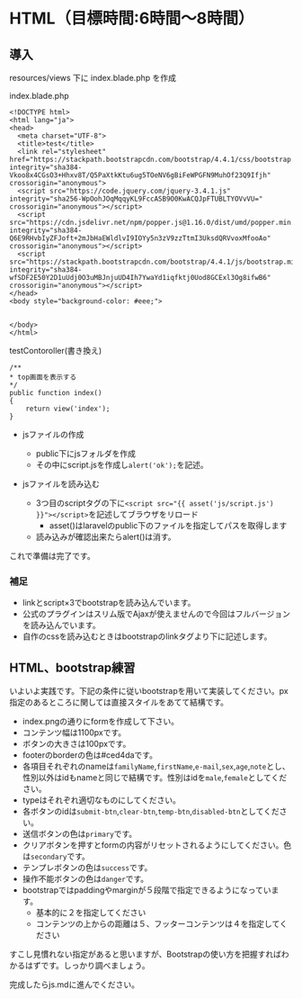 # HTML（目標時間:6時間〜8時間）

## 導入

resources/views 下に index.blade.php を作成

index.blade.php
```
<!DOCTYPE html>
<html lang="ja">
<head>
  <meta charset="UTF-8">
  <title>test</title>
  <link rel="stylesheet" href="https://stackpath.bootstrapcdn.com/bootstrap/4.4.1/css/bootstrap.min.css" integrity="sha384-Vkoo8x4CGsO3+Hhxv8T/Q5PaXtkKtu6ug5TOeNV6gBiFeWPGFN9MuhOf23Q9Ifjh" crossorigin="anonymous">
  <script src="https://code.jquery.com/jquery-3.4.1.js" integrity="sha256-WpOohJOqMqqyKL9FccASB9O0KwACQJpFTUBLTYOVvVU=" crossorigin="anonymous"></script>
  <script src="https://cdn.jsdelivr.net/npm/popper.js@1.16.0/dist/umd/popper.min.js" integrity="sha384-Q6E9RHvbIyZFJoft+2mJbHaEWldlvI9IOYy5n3zV9zzTtmI3UksdQRVvoxMfooAo" crossorigin="anonymous"></script>
  <script src="https://stackpath.bootstrapcdn.com/bootstrap/4.4.1/js/bootstrap.min.js" integrity="sha384-wfSDF2E50Y2D1uUdj0O3uMBJnjuUD4Ih7YwaYd1iqfktj0Uod8GCExl3Og8ifwB6" crossorigin="anonymous"></script>
</head>
<body style="background-color: #eee;">


</body>
</html>
```
testContoroller(書き換え)
```
/**
* top画面を表示する
*/
public function index()
{
    return view('index');
}
```

- jsファイルの作成
    - public下にjsフォルダを作成
    - その中にscript.jsを作成し`alert('ok');`を記述。

- jsファイルを読み込む
    - 3つ目のscriptタグの下に`<script src="{{ asset('js/script.js') }}"></script>`を記述してブラウザをリロード
        - asset()はlaravelのpublic下のファイルを指定してパスを取得します
    - 読み込みが確認出来たらalert()は消す。

これで準備は完了です。

### 補足
- linkとscript×3でbootstrapを読み込んでいます。
- 公式のプラグインはスリム版でAjaxが使えませんので今回はフルバージョンを読み込んでいます。
- 自作のcssを読み込むときはbootstrapのlinkタグより下に記述します。


## HTML、bootstrap練習

いよいよ実践です。下記の条件に従いbootstrapを用いて実装してください。px指定のあるところに関しては直接スタイルをあてて結構です。

- index.pngの通りにformを作成して下さい。
- コンテンツ幅は1100pxです。
- ボタンの大きさは100pxです。
- footerのborderの色は#ced4daです。
- 各項目それぞれのnameは`familyName`,`firstName`,`e-mail`,`sex`,`age`,`note`とし、性別以外はidもnameと同じで結構です。性別はidを`male`,`female`としてください。
- typeはそれぞれ適切なものにしてください。
- 各ボタンのidは`submit-btn`,`clear-btn`,`temp-btn`,`disabled-btn`としてください。
- 送信ボタンの色は`primary`です。
- クリアボタンを押すとformの内容がリセットされるようにしてください。色は`secondary`です。
- テンプレボタンの色は`success`です。
- 操作不能ボタンの色は`danger`です。
- bootstrapではpaddingやmarginが５段階で指定できるようになっています。
    - 基本的に２を指定してください
    - コンテンツの上からの距離は５、フッターコンテンツは４を指定してください

すこし見慣れない指定があると思いますが、Bootstrapの使い方を把握すればわかるはずです。しっかり調べましょう。

完成したらjs.mdに進んでください。